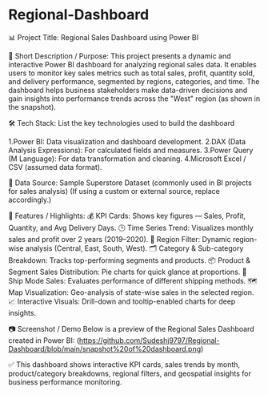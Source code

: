 # Regional-Dashboard

📊 Project Title:
Regional Sales Dashboard using Power BI

📝 Short Description / Purpose:
This project presents a dynamic and interactive Power BI dashboard for analyzing regional sales data. It enables users to monitor key sales metrics such as total sales, profit, quantity sold, and delivery performance, segmented by regions, categories, and time. The dashboard helps business stakeholders make data-driven decisions and gain insights into performance trends across the "West" region (as shown in the snapshot).

🛠️ Tech Stack:
List the key technologies used to build the dashboard

1.Power BI: Data visualization and dashboard development.
2.DAX (Data Analysis Expressions): For calculated fields and measures.
3.Power Query (M Language): For data transformation and cleaning.
4.Microsoft Excel / CSV (assumed data format).

🔗 Data Source:
Sample Superstore Dataset (commonly used in BI projects for sales analysis)
(If using a custom or external source, replace accordingly.)


🌟 Features / Highlights:
💰 KPI Cards: Shows key figures — Sales, Profit, Quantity, and Avg Delivery Days.
🕒 Time Series Trend: Visualizes monthly sales and profit over 2 years (2019–2020).
🧭 Region Filter: Dynamic region-wise analysis (Central, East, South, West).
🗂️ Category & Sub-category Breakdown: Tracks top-performing segments and products.
📦 Product & Segment Sales Distribution: Pie charts for quick glance at proportions.
🚚 Ship Mode Sales: Evaluates performance of different shipping methods.
🗺️ Map Visualization: Geo-analysis of state-wise sales in the selected region.
📈 Interactive Visuals: Drill-down and tooltip-enabled charts for deep insights.


📷 Screenshot / Demo
Below is a preview of the Regional Sales Dashboard created in Power BI:
(https://github.com/Sudeshj9797/Regional-Dashboard/blob/main/snapshot%20of%20dashboard.png)



✅ This dashboard shows interactive KPI cards, sales trends by month, product/category breakdowns, regional filters, and geospatial insights for business performance monitoring.
